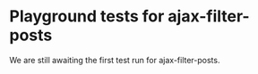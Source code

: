 # Playground tests for ajax-filter-posts
We are still awaiting the first test run for ajax-filter-posts.
